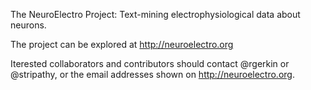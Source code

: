 The NeuroElectro Project: Text-mining electrophysiological data about neurons.  

The project can be explored at http://neuroelectro.org

Iterested collaborators and contributors should contact @rgerkin or @stripathy, or the email addresses shown on http://neuroelectro.org.  
